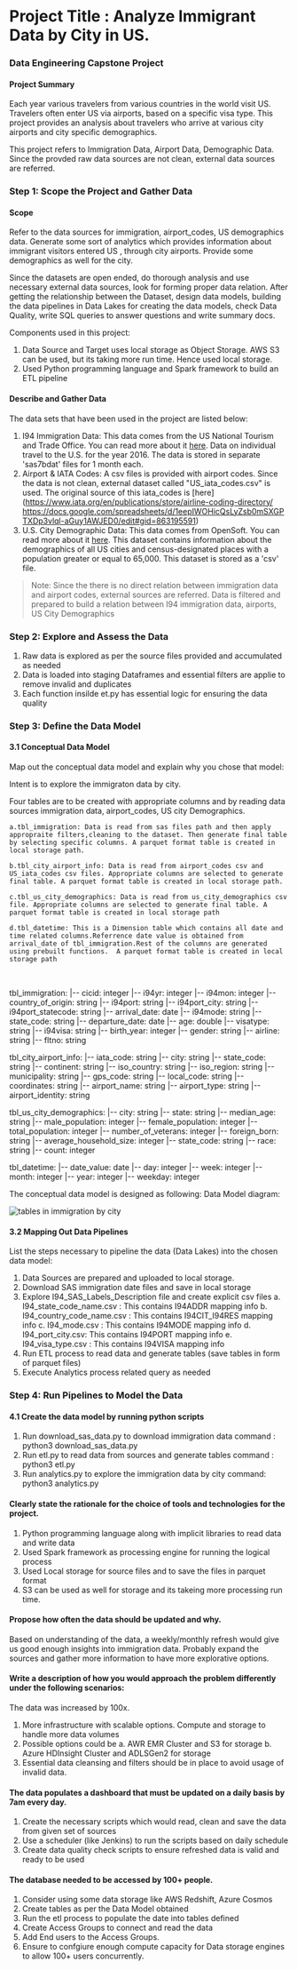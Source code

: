 # Project Title : Analyze Immigrant Data by City in US.
### Data Engineering Capstone Project

#### Project Summary
Each year various travelers from various countries in the world visit US. Travelers often enter US via airports, based on a specific visa type. This project provides an analysis about travelers who arrive at various city airports and city specific demographics.

This project  refers to Immigration Data, Airport Data, Demographic Data.
Since the provded raw data sources are not clean, external data sources are referred.

### Step 1: Scope the Project and Gather Data

#### Scope 
Refer to the data sources for immigration, airport_codes, US demographics data. Generate some sort of analytics which provides information about immigrant visitors entered US , through city airports. Provide some demographics as well for the city.

Since the datasets are open ended, do thorough analysis and use necessary external data sources, look for forming proper data relation.
After getting the relationship between the Dataset, design data models, building the data pipelines in Data Lakes for creating the data models, check Data Quality, write SQL queries to answer questions and write summary docs.

Components used in this project:
1. Data Source and Target uses local storage as Object Storage. AWS S3 can be used, but its taking more run time. Hence used local storage.
2. Used Python programming language and Spark framework to build an ETL pipeline

#### Describe and Gather Data 
The data sets that have been used in the project are listed below:

1. I94 Immigration Data: This data comes from the US National Tourism and Trade Office. You can read more about it [here](https://travel.trade.gov/research/reports/i94/historical/2016.html). Data on individual travel to the U.S. for the year 2016. The data is stored in separate 'sas7bdat' files for 1 month each.
2. Airport & IATA Codes: A csv files is provided with airport codes.  Since the data is not clean, external dataset called "US_iata_codes.csv" is used. The original source of this iata_codes is [here](https://www.iata.org/en/publications/store/airline-coding-directory/ 
https://docs.google.com/spreadsheets/d/1eepIWOHicQsLyZsb0mSXGPTXDp3vlql-aGuy1AWJED0/edit#gid=863195591) 
3. U.S. City Demographic Data: This data comes from OpenSoft. You can read more about it [here](https://public.opendatasoft.com/explore/dataset/us-cities-demographics/export/). This dataset contains information about the demographics of all US cities and census-designated places with a population greater or equal to 65,000. This dataset is stored as a 'csv' file.

> Note: Since the there is no direct relation between immigration data and airport codes, external sources are referred. Data is filtered and prepared to build a relation between I94 immigration data, airports, US City Demographics

### Step 2: Explore and Assess the Data
1. Raw data is explored as per the source files provided and accumulated as needed
2. Data is loaded into staging Dataframes and essential filters are applie to remove invalid and duplicates
3. Each function insilde et.py has essential logic for ensuring the data quality

### Step 3: Define the Data Model
#### 3.1 Conceptual Data Model
Map out the conceptual data model and explain why you chose that model:

Intent is to explore the immigraton data by city.

Four tables are to be created with appropriate columns and by reading data sources immigration data, airport_codes, US city Demographics.<br>
    
    a.tbl_immigration: Data is read from sas files path and then apply appropraite filters,cleaning to the dataset. Then generate final table by selecting specific columns. A parquet format table is created in local storage path.

    b.tbl_city_airport_info: Data is read from airport_codes csv and US_iata_codes csv files. Appropriate columns are selected to generate final table. A parquet format table is created in local storage path.

    c.tbl_us_city_demographics: Data is read from us_city_demographics csv file. Appropriate columns are selected to generate final table. A parquet format table is created in local storage path
    
    d.tbl_datetime: This is a Dimension table which contains all date and time related columns.Referrence date value is obtained from arrival_date of tbl_immigration.Rest of the columns are generated using prebuilt functions.  A parquet format table is created in local storage path

</br>

tbl_immigration:
|-- cicid: integer 
|-- i94yr: integer 
|-- i94mon: integer 
|-- country_of_origin: string
|-- i94port: string 
|-- i94port_city: string 
|-- i94port_statecode: string 
|-- arrival_date: date 
|-- i94mode: string 
|-- state_code: string 
|-- departure_date: date 
|-- age: double 
|-- visatype: string 
|-- i94visa: string 
|-- birth_year: integer
|-- gender: string
|-- airline: string
|-- fltno: string 

tbl_city_airport_info:
 |-- iata_code: string 
 |-- city: string 
 |-- state_code: string 
 |-- continent: string 
 |-- iso_country: string 
 |-- iso_region: string 
 |-- municipality: string 
 |-- gps_code: string 
 |-- local_code: string 
 |-- coordinates: string 
 |-- airport_name: string 
 |-- airport_type: string 
 |-- airport_identity: string 

tbl_us_city_demographics:
|-- city: string 
 |-- state: string 
 |-- median_age: string 
 |-- male_population: integer 
 |-- female_population: integer 
 |-- total_population: integer 
 |-- number_of_veterans: integer 
 |-- foreign_born: string 
 |-- average_household_size: integer 
 |-- state_code: string 
 |-- race: string 
 |-- count: integer 


tbl_datetime:
|-- date_value: date 
 |-- day: integer 
 |-- week: integer 
 |-- month: integer 
 |-- year: integer 
 |-- weekday: integer 

The conceptual data model is designed as following:
Data Model diagram:

![tables in immigration by city](assets/Capstone_DataModel.png "Immigration By City Data Model")


#### 3.2 Mapping Out Data Pipelines
List the steps necessary to pipeline the data (Data Lakes) into the chosen data model:

1. Data Sources are prepared and uploaded to local storage. 
2. Download SAS immigration date files and save in local storage
3. Explore I94_SAS_Labels_Description file and create explicit csv files
    a. I94_state_code_name.csv : This contains I94ADDR mapping info
    b. I94_country_code_name.csv : This contains I94CIT_I94RES mapping info
    c. I94_mode.csv : This contains I94MODE mapping info
    d. I94_port_city.csv: This contains I94PORT mapping info
    e. I94_visa_type.csv : This contains I94VISA mapping info
3. Run ETL process to read data and generate tables (save tables in form of parquet files)
4. Execute Analytics process related query as needed

### Step 4: Run Pipelines to Model the Data 
#### 4.1 Create the data model by running python scripts
1. Run download_sas_data.py to download immigration data
    command : python3 download_sas_data.py
2. Run etl.py to read data from sources and generate tables
    command : python3 etl.py
3. Run analytics.py to explore the immigration data by city
    command: python3 analytics.py


#### Clearly state the rationale for the choice of tools and technologies for the project.

1. Python programming language along with implicit libraries to read data and write data
2. Used Spark framework as processing engine for running the logical process
3. Used Local storage for source files and to save the files in parquet format
4. S3 can be used as well for storage and its takeing more processing run time.

#### Propose how often the data should be updated and why.
Based on understanding of the data, a weekly/monthly refresh would give us good enough insights into immigration data.
Probably expand the sources and gather more information to have more explorative options.

#### Write a description of how you would approach the problem differently under the following scenarios:
 The data was increased by 100x.
1. More infrastructure with scalable options. Compute and storage to handle more data volumes
2. Possible options could be 
    a. AWR EMR Cluster and S3 for storage
    b. Azure HDInsight Cluster and ADLSGen2 for storage
3. Essential data cleansing and filters should be in place to avoid usage of invalid data.

#### The data populates a dashboard that must be updated on a daily basis by 7am every day.
1. Create the necessary scripts which would read, clean and save the data from given set of sources
2. Use a scheduler (like Jenkins) to run the scripts based on daily schedule
3. Create data quality check scripts to ensure refreshed data is valid and ready to be used


#### The database needed to be accessed by 100+ people.
1. Consider using some data storage like AWS Redshift, Azure Cosmos 
2. Create tables as per the Data Model obtained
3. Run the etl process to populate the date into tables defined
4. Create Access Groups to connect and read the data
5. Add End users to the Access Groups.
6. Ensure to confgiure enough compute capacity for Data storage engines to allow 100+ users concurrently.
